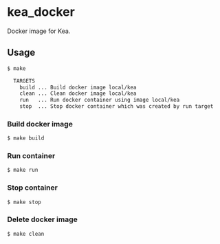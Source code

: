 # kea_docker

Docker image for Kea.

## Usage

```bash
$ make

  TARGETS
    build ... Build docker image local/kea
    clean ... Clean docker image local/kea
    run   ... Run docker container using image local/kea
    stop  ... Stop docker container which was created by run target

```

### Build docker image

```bash
$ make build
```

### Run container

```bash
$ make run
```

### Stop container

```bash
$ make stop
```

### Delete docker image

```bash
$ make clean
```


